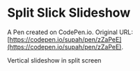 # Split Slick Slideshow

A Pen created on CodePen.io. Original URL: [https://codepen.io/supah/pen/zZaPeE](https://codepen.io/supah/pen/zZaPeE).

Vertical slideshow in split screen
